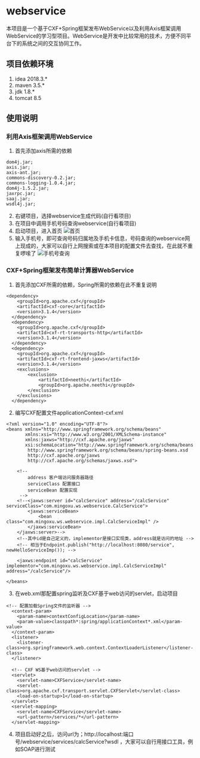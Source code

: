 # webservice
本项目是一个基于CXF+Spring框架发布WebService以及利用Axis框架调用WebService的学习型项目。WebService是开发中比较常用的技术，方便不同平台下的系统之间的交互协同工作。

## 项目依赖环境
1. idea 2018.3.*
2. maven 3.5.*
3. jdk 1.8.*
4. tomcat 8.5

## 使用说明
### 利用Axis框架调用WebService
1. 首先添加axis所需的依赖
```
dom4j.jar;
axis.jar;
axis-ant.jar;
commons-discovery-0.2.jar;
commons-logging-1.0.4.jar;
dom4j-1.5.2.jar;
jaxrpc.jar;
saaj.jar;
wsdl4j.jar;
```
2. 右键项目，选择webservice生成代码(自行看项目)
3. 在项目中调用手机号码查询webservice(自行看项目)
4. 启动项目，进入首页
![首页](C:\Users\mingo\Desktop\搜狗截图20200607164417.png)
5. 输入手机号，即可查询号码归属地及手机卡信息，号码查询的webservice网上现成的，大家可以自行上网搜索或在本项目的配置文件去查找，在此就不重复啰嗦了
![手机号查询](C:\Users\mingo\Desktop\搜狗截图20200607165147.png)

### CXF+Spring框架发布简单计算器WebService
1. 首先添加CXF所需的依赖，Spring所需的依赖在此不重复说明
```
<dependency>
    <groupId>org.apache.cxf</groupId>
    <artifactId>cxf-core</artifactId>
    <version>3.1.4</version>
  </dependency>
  <dependency>
    <groupId>org.apache.cxf</groupId>
    <artifactId>cxf-rt-transports-http</artifactId>
    <version>3.1.4</version>
  </dependency>
  <dependency>
    <groupId>org.apache.cxf</groupId>
    <artifactId>cxf-rt-frontend-jaxws</artifactId>
    <version>3.1.4</version>
    <exclusions>
        <exclusion>
            <artifactId>neethi</artifactId>
            <groupId>org.apache.neethi</groupId>
        </exclusion>
    </exclusions>
  </dependency>
```
2. 编写CXF配置文件applicationContext-cxf.xml
```
<?xml version="1.0" encoding="UTF-8"?>
<beans xmlns="http://www.springframework.org/schema/beans"
       xmlns:xsi="http://www.w3.org/2001/XMLSchema-instance"
       xmlns:jaxws="http://cxf.apache.org/jaxws"
       xsi:schemaLocation="http://www.springframework.org/schema/beans
        http://www.springframework.org/schema/beans/spring-beans.xsd
	    http://cxf.apache.org/jaxws
	    http://cxf.apache.org/schemas/jaxws.xsd">

    <!--
		address 客户端访问服务器路径
		serviceClass 配置接口
		serviceBean 配置实现
	 -->
    <!--<jaxws:server id="calcService" address="/calcService" serviceClass="com.mingoxu.ws.webservice.CalcService">
        <jaxws:serviceBean>
            <bean class="com.mingoxu.ws.webservice.impl.CalcServiceImpl" />
        </jaxws:serviceBean>
    </jaxws:server>-->
    <!--其中id是自己定义的，implementor是接口实现类，address就是访问的地址 -->
    <!-- 相当于Endpoint.publish("http://localhost:8080/service", newHelloServiceImp()); -->

    <jaxws:endpoint id="calcService" implementor="com.mingoxu.ws.webservice.impl.CalcServiceImpl" address="/calcService"/>

</beans>
```
3. 在web.xml那配置spring监听及CXF基于web访问的servlet，启动项目
```
<!-- 配置加载Spring文件的监听器 -->
  <context-param>
    <param-name>contextConfigLocation</param-name>
    <param-value>classpath*:spring/applicationContext*.xml</param-value>
  </context-param>
  <listener>
    <listener-class>org.springframework.web.context.ContextLoaderListener</listener-class>
  </listener>

  <!-- CXF WS基于web访问的servlet -->
  <servlet>
    <servlet-name>CXFService</servlet-name>
    <servlet-class>org.apache.cxf.transport.servlet.CXFServlet</servlet-class>
    <load-on-startup>1</load-on-startup>
  </servlet>
  <servlet-mapping>
    <servlet-name>CXFService</servlet-name>
    <url-pattern>/services/*</url-pattern>
  </servlet-mapping>
```
4. 项目启动好之后，访问url为；http://localhost:端口号/webservice/services/calcService?wsdl ，大家可以自行用接口工具，例如SOAP进行测试
